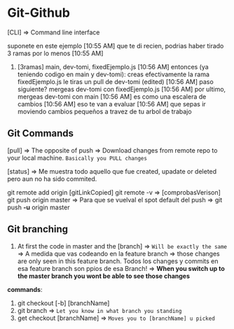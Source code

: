 # Git-Github 

[CLI] => Command line interface

suponete en este ejemplo
[10:55 AM]
que te di recien, podrias haber tirado 3 ramas por lo menos
[10:55 AM]
1) [3ramas] main, dev-tomi, fixedEjemplo.js
[10:56 AM]
entonces (ya teniendo codigo en main y dev-tomi): creas efectivamente la rama fixedEjemplo.js le tiras un pull de dev-tomi (edited)
[10:56 AM]
paso siguiente? mergeas dev-tomi con fixedEjemplo.js
[10:56 AM]
por ultimo, mergeas dev-tomi con main
[10:56 AM]
es como una escalera de cambios
[10:56 AM]
eso te van a evaluar
[10:56 AM]
que sepas ir moviendo cambios pequeños a travez de tu arbol de trabajo

## Git Commands

[pull] => The opposite of push => Download changes from remote repo to your local machine.
`Basically you PULL changes` 

[status] => Me muestra todo aquello que fue created, upadate or deleted pero aun no ha sido commited.

 git remote add origin [gitLinkCopied]
 git remote -v => [comprobasVerison] 
 git push origin master => Para que se vuelval el spot default del push => git push **-u** origin master


## Git branching

1) At first the code in master and the [branch] => `Will be exactly the same` => A medida que vas codeando en la feature branch => those changes are only seen in this feature branch.
Todos los changes y commits en esa feature branch son ppios de esa Branch! => **When you switch up to the master branch you wont be able to see those changes**

**commands**: 
1. git checkout [-b] [branchName]
2. git branch => `Let you know in what branch you standing`
3. get checkout [branchName] => `Moves you to [branchName] u picked`